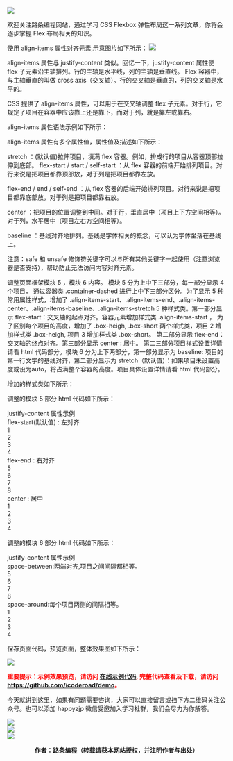![](https://www.icoderoad.com/demo/flex/images/flexbox.png)

欢迎关注路条编程网站，通过学习 CSS Flexbox 弹性布局这一系列文章，你将会逐步掌握 Flex 布局相关的知识。

使用 align-items 属性对齐元素,示意图片如下所示：
![](https://www.icoderoad.com/demo/flex/images/align-items.png)


align-items 属性与 justify-content 类似。回忆一下，justify-content 属性使 flex 子元素沿主轴排列。行的主轴是水平线，列的主轴是垂直线。
Flex 容器中，与主轴垂直的叫做 cross axis（交叉轴）。行的交叉轴是垂直的，列的交叉轴是水平的。

CSS 提供了 align-items 属性，可以用于在交叉轴调整 flex 子元素。对于行，它规定了项目在容器中应该靠上还是靠下，而对于列，就是靠左或靠右。

align-items 属性语法示例如下所示：

<style type="text/css">

	.container {
	  align-items: stretch | flex-start | flex-end | center | baseline | first baseline | last baseline | start | end | self-start | self-end + ... safe | unsafe;
	}

</style>

align-items 属性有多个属性值，属性值及描述如下所示：

stretch 	：(默认值)拉伸项目，填满 flex 容器。例如，排成行的项目从容器顶部拉伸到底部。
flex-start / start / self-start	：从 flex 容器的前端开始排列项目。对行来说是把项目都靠顶部放，对于列是把项目都靠左放。

flex-end / end / self-end ：从 flex 容器的后端开始排列项目。对行来说是把项目都靠底部放，对于列是把项目都靠右放。

center 		：把项目的位置调整到中间。对于行，垂直居中（项目上下方空间相等）。对于列，水平居中（项目左右方空间相等）。

baseline 	：基线对齐地排列。基线是字体相关的概念，可以认为字体坐落在基线上。

注意：safe 和 unsafe 修饰符关键字可以与所有其他关键字一起使用（注意浏览器是否支持），帮助防止无法访问内容对齐元素。


调整页面框架模块 5 ，模块 6 内容。 模块 5 分为上中下三部分，每一部分显示 4 个项目， 通过容器类 .container-dashed 进行上中下三部分区分。为了显示 5 种常用属性样式，增加了 .align-items-start、.align-items-end、.align-items-center、.align-items-baseline、.align-items-stretch 5 种样式类。第一部分显示 flex-start：交叉轴的起点对齐。容器元素增加样式类 .align-items-start ， 为了区别每个项目的高度，增加了 .box-heigh, .box-short 两个样式类，项目 2 增加样式类 .box-heigh, 项目 3 增加样式类 .box-short。 第二部分显示 flex-end：交叉轴的终点对齐。第三部分显示 center : 居中。 第二三部分项目样式设置详情请看 html 代码部分。模块 6 分为上下两部分，第一部分显示为 baseline: 项目的第一行文字的基线对齐，第二部分显示为 stretch（默认值）：如果项目未设置高度或设为auto，将占满整个容器的高度。项目具体设置详情请看 html 代码部分。

增加的样式类如下所示：
<style type="text/css">
  .align-items-start {
    align-items: flex-start;
    margin-top: 10px;
  }

  .align-items-end {
    align-items: flex-end;
    margin-top: 10px;
  }

  .align-items-center {
    align-items: center;
    margin-top: 10px;
  }

   .align-items-baseline {
    align-items: baseline;
    margin-top: 10px;
  }
  
  .align-items-stretch {
    align-items: stretch;
    margin-top: 10px;
  }

  .box-heigh {
         line-height: 40px;
      }

  .box-short {
     line-height: 10px;
  }
</style>

调整的模块 5 部分 html 代码如下所示：

<article class="article  ant-col ant-col-xs-24 ant-col-sm-12 ant-col-md-12 ant-col-lg-12 ant-col-xl-6">
	 <div class="card">
	    <div class="container title justify-content-center">justify-content 属性示例</div>
	    <div class="container">flex-start(默认值) : 左对齐</div>
	    <div class="container-dashed nowrap justify-content-start">
	        <div class="box box-item1">1</div>
	        <div class="box box-item2">2</div>
	        <div class="box box-item3">3</div>
	        <div class="box box-item4">4</div>
	    </div>
	    <div class="container">flex-end : 右对齐</div>
	    <div class="container-dashed nowrap justify-content-end">
	        <div class="box box-item5">5</div>
	        <div class="box box-item6">6</div>
	        <div class="box box-item7">7</div>
	        <div class="box box-item8">8</div>
	    </div>
	    <div class="container">center : 居中</div>
	    <div class="container-dashed nowrap justify-content-center">
	        <div class="box box-item1">1</div>
	        <div class="box box-item2">2</div>
	        <div class="box box-item3">3</div>
	        <div class="box box-item4">4</div>
	    </div> 
	</div>
</article>

调整的模块 6 部分 html 代码如下所示：

<article class="article  ant-col ant-col-xs-24 ant-col-sm-12 ant-col-md-12 ant-col-lg-12 ant-col-xl-6">
	<div class="card">
	    <div class="container title justify-content-center">justify-content 属性示例</div>
	    <div class="container ft12 ">space-between:两端对齐,项目之间间隔都相等。</div>
	    <div class="container-dashed nowrap justify-content-between">
	        <div class="box box-item5">5</div>
	        <div class="box box-item6">6</div>
	        <div class="box box-item7">7</div>
	        <div class="box box-item8">8</div>
	    </div>
	    <div class="container ft12 ">space-around:每个项目两侧的间隔相等。</div>
	    <div class="container-dashed nowrap justify-content-around">
	        <div class="box box-item1">1</div>
	        <div class="box box-item2">2</div>
	        <div class="box box-item3">3</div>
	        <div class="box box-item4">4</div>
	    </div>
	</div>
</article>

保存页面代码，预览页面，整体效果图如下所示：

![](https://www.icoderoad.com/demo/flex/images/html06-show01.png)

<p style="color:red;">
	<b>
	重要提示：示例效果预览，请访问 <a href="https://www.icoderoad.com/demo/" target="_blank">在线示例代码</a>, 完整代码查看及下载，请访问 <a href="https://github.com/icoderoad/demo" target="_blank"> https://github.com/icoderoad/demo</a>。
	</b>
</p>

<p>今天就讲到这里，如果有问题需要咨询，大家可以直接留言或扫下方二维码关注公众号。也可以添加 happyzjp 微信受邀加入学习社群，我们会尽力为你解答。</p>

![](https://www.icoderoad.com/upload/2020/09/icoderoad-41b3e8fe1caa4990b529c875f055e507.png)<br/>
![](https://www.icoderoad.com/upload/2020/09/xy-dc4752b6b7d34ba6b2de3c152c1d2961.png)<br/>
![](https://www.icoderoad.com/upload/2020/09/end-e22f055734c84115a28f03ca03df589a.png)<br/>

<center>
	<b>作者：路条编程（转载请获本网站授权，并注明作者与出处）</b>
</center>